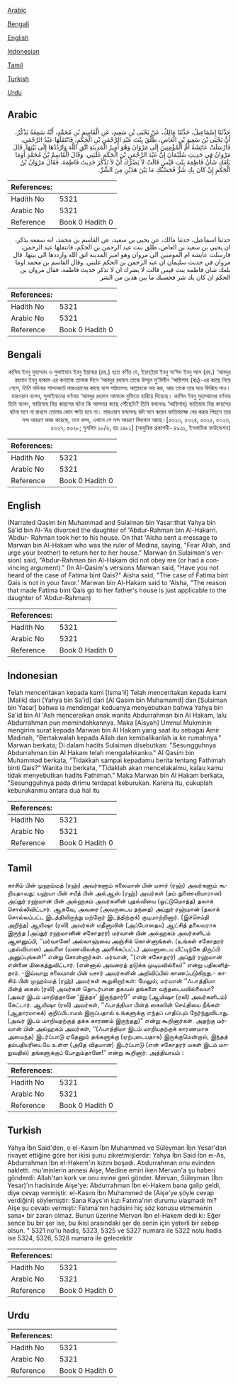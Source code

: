 [Arabic](#arabic)

[Bengali](#bengali)

[English](#english)

[Indonesian](#indonesian)

[Tamil](#tamil)

[Turkish](#turkish)

[Urdu](#urdu)

## Arabic


<div dir="rtl" lang="ar" style={{fontSize:'larger',backgroundColor:'#f8f9fa',padding:20}}>
حَدَّثَنَا إِسْمَاعِيلُ، حَدَّثَنَا مَالِكٌ، عَنْ يَحْيَى بْنِ سَعِيدٍ، عَنِ الْقَاسِمِ بْنِ مُحَمَّدٍ، أَنَّهُ سَمِعَهُ يَذْكُرُ، أَنَّ يَحْيَى بْنَ سَعِيدِ بْنِ الْعَاصِ، طَلَّقَ بِنْتَ عَبْدِ الرَّحْمَنِ بْنِ الْحَكَمِ، فَانْتَقَلَهَا عَبْدُ الرَّحْمَنِ، فَأَرْسَلَتْ عَائِشَةُ أُمُّ الْمُؤْمِنِينَ إِلَى مَرْوَانَ وَهْوَ أَمِيرُ الْمَدِينَةِ اتَّقِ اللَّهَ وَارْدُدْهَا إِلَى بَيْتِهَا‏.‏ قَالَ مَرْوَانُ فِي حَدِيثِ سُلَيْمَانَ إِنَّ عَبْدَ الرَّحْمَنِ بْنَ الْحَكَمِ غَلَبَنِي‏.‏ وَقَالَ الْقَاسِمُ بْنُ مُحَمَّدٍ أَوَمَا بَلَغَكِ شَأْنُ فَاطِمَةَ بِنْتِ قَيْسٍ قَالَتْ لاَ يَضُرُّكَ أَنْ لاَ تَذْكُرَ حَدِيثَ فَاطِمَةَ‏.‏ فَقَالَ مَرْوَانُ بْنُ الْحَكَمِ إِنْ كَانَ بِكِ شَرٌّ فَحَسْبُكِ مَا بَيْنَ هَذَيْنِ مِنَ الشَّرِّ‏.‏
</div>
<div style={{backgroundColor:'#f8f9fa',padding:20, marginBottom: 10}}><table> <thead> <tr> <th>References:</th> <th></th> </tr> </thead> <tbody><tr><td>Hadith No</td><td>5321</td></tr><tr><td>Arabic No</td><td>5321</td></tr><tr><td>Reference</td><td>Book 0 Hadith 0</td></tr></tbody></table></div>


<div dir="rtl" lang="ar" style={{fontSize:'larger',backgroundColor:'#f8f9fa',padding:20}}>
حدثنا اسماعيل، حدثنا مالك، عن يحيى بن سعيد، عن القاسم بن محمد، انه سمعه يذكر، ان يحيى بن سعيد بن العاص، طلق بنت عبد الرحمن بن الحكم، فانتقلها عبد الرحمن، فارسلت عايشة ام المومنين الى مروان وهو امير المدينة اتق الله وارددها الى بيتها. قال مروان في حديث سليمان ان عبد الرحمن بن الحكم غلبني. وقال القاسم بن محمد اوما بلغك شان فاطمة بنت قيس قالت لا يضرك ان لا تذكر حديث فاطمة. فقال مروان بن الحكم ان كان بك شر فحسبك ما بين هذين من الشر
</div>
<div style={{backgroundColor:'#f8f9fa',padding:20, marginBottom: 10}}><table> <thead> <tr> <th>References:</th> <th></th> </tr> </thead> <tbody><tr><td>Hadith No</td><td>5321</td></tr><tr><td>Arabic No</td><td>5321</td></tr><tr><td>Reference</td><td>Book 0 Hadith 0</td></tr></tbody></table></div>

## Bengali


<div dir="rtl" lang="bn" style={{fontSize:'larger',backgroundColor:'#f8f9fa',padding:20}}>
কাসিম ইবনু মুহাম্মাদ ও সুলাইমান ইবনু ইয়াসার (রহ.) হতে বর্ণিত যে, ইয়াহ্ইয়া ইবনু সা‘ঈদ ইবনু আস (রহ.) ‘আবদুর রহমান ইবনু হাকাম এর কন্যাকে তালাক দিলে ‘আবদুর রহমান তাকে উম্মুল মু’মিনীন ‘আয়িশাহ (রাঃ)-এর কাছে নিয়ে গেলে, তিনি মদিনার শাসনকর্তা মারওয়ানের কাছে বলে পাঠালেনঃ আল্লাহকে ভয় কর, আর তাকে তার ঘরে ফিরিয়ে দাও। মারওয়ান বলেন, সুলাইমানের বর্ণনায় ‘আবদুর রহমান আমাকে যুক্তিতে হারিয়ে দিয়েছে। কাসিম ইবনু মুহাম্মাদের বর্ণনায় তিনি বলেন, ফাতিমাহ বিন্ত কায়সের ঘটনা কি আপনার কাছে পৌঁছেনি? তিনি বললেনঃ ‘আয়িশাহ) ফাতিমাহ বিন্ত কায়সের ঘটনা মনে না রাখলে তোমার কোন ক্ষতি হবে না। মারওয়ান বললেনঃ যদি মনে করেন ফাতিমাহ্কে বের করার পিছনে তার মন্দ আচরণ কাজ করেছে, তবে বলব, এখানে সে মন্দ আচরণ বিদ্যমান আছে।[৫৩২৩, ৫৩২৪, ৫৩২৫, ৫৩২৬, ৫৩২৭, ৫৩২৮; মুসলিম ১৮/৬, হাঃ ১৪৮১] (আধুনিক প্রকাশনী- ৪৯৩১, ইসলামিক ফাউন্ডেশন)
</div>
<div style={{backgroundColor:'#f8f9fa',padding:20, marginBottom: 10}}><table> <thead> <tr> <th>References:</th> <th></th> </tr> </thead> <tbody><tr><td>Hadith No</td><td>5321</td></tr><tr><td>Arabic No</td><td>5321</td></tr><tr><td>Reference</td><td>Book 0 Hadith 0</td></tr></tbody></table></div>

## English


<div dir="ltr" lang="en" style={{fontSize:'larger',backgroundColor:'#f8f9fa',padding:20}}>
(Narrated Qasim bin Muhammad and Sulaiman bin Yasar:that Yahya bin Sa'id bin Al-'As divorced the daughter of 'Abdur-Rahman bin Al-Hakarn. 'Abdur- Rahman took her to his house. On that 'Aisha sent a message to Marwan bin Al-Hakam who was the ruler of Medina, saying, "Fear Allah, and urge your brother) to return her to her house." Marwan (in Sulaiman's version) said, "Abdur-Rahman bin Al-Hakam did not obey me (or had a convincing argument)." (In Al-Qasim's versions Marwan said, "Have you not heard of the case of Fatima bint Qais?" Aisha said, "The case of Fatima bint Qais is not in your favor.' Marwan bin Al-Hakam said to 'Aisha, "The reason that made Fatima bint Qais go to her father's house is just applicable to the daughter of 'Abdur-Rahman)
</div>
<div style={{backgroundColor:'#f8f9fa',padding:20, marginBottom: 10}}><table> <thead> <tr> <th>References:</th> <th></th> </tr> </thead> <tbody><tr><td>Hadith No</td><td>5321</td></tr><tr><td>Arabic No</td><td>5321</td></tr><tr><td>Reference</td><td>Book 0 Hadith 0</td></tr></tbody></table></div>

## Indonesian


<div dir="ltr" lang="id" style={{fontSize:'larger',backgroundColor:'#f8f9fa',padding:20}}>
Telah menceritakan kepada kami [Isma'il] Telah menceritakan kepada kami [Malik] dari [Yahya bin Sa'id] dari [Al Qasim bin Muhamamd] dan [Sulaiman bin Yasar] bahwa ia mendengar keduanya menyebutkan bahwa Yahya bin Sa'id bin Al 'Ash menceraikan anak wanita Abdurrahman bin Al Hakam, lalu Abdurrahman pun memindahkannya. Maka [Aisyah] Ummul Mukminin mengirim surat kepada Marwan bin Al Hakam yang saat itu sebagai Amir Madinah, "Bertakwalah kepada Allah dan kembalikanlah ia ke rumahnya." Marwan berkata; Di dalam hadits Sulaiman disebutkan: "Sesungguhnya Abdurrahman bin Al Hakam telah mengalahkanku." Al Qasim bin Muhammad berkata, "Tidakkah sampai kepadamu berita tentang Fathimah binti Qais?" Wanita itu berkata, "Tidaklah akan mencelakaimu, kalau kamu tidak menyebutkan hadits Fathimah." Maka Marwan bin Al Hakam berkata, "Sesungguhnya pada dirimu terdapat keburukan. Karena itu, cukuplah keburukanmu antara dua hal itu
</div>
<div style={{backgroundColor:'#f8f9fa',padding:20, marginBottom: 10}}><table> <thead> <tr> <th>References:</th> <th></th> </tr> </thead> <tbody><tr><td>Hadith No</td><td>5321</td></tr><tr><td>Arabic No</td><td>5321</td></tr><tr><td>Reference</td><td>Book 0 Hadith 0</td></tr></tbody></table></div>

## Tamil


<div dir="ltr" lang="ta" style={{fontSize:'larger',backgroundColor:'#f8f9fa',padding:20}}>
காசிம் பின் முஹம்மத் (ரஹ்) அவர்களும் சுலைமான் பின் யசார் (ரஹ்) அவர்களும் கூறியதாவது: யஹ்யா பின் சயீத் பின் அல்ஆஸ் (ரஹ்) அவர்கள் (தம் துணைவியாரான) அப்துர் ரஹ்மான் பின் அல்ஹகம் அவர்களின் புதல்வியை (ஒட்டுமொத்த) தலாக் சொல்லிவிட்டார். ஆகவே, அவரை (அவருடைய தந்தை) அப்துர் ரஹ்மான் (தலாக் சொல்லப்பட்ட இடத்திலிருந்து மற்றோர் இடத்திற்குக்) குடிமாற்றினார். (இச்செய்தி அறிந்த) ஆயிஷா (ரலி) அவர்கள் மதீனாவின் (அப்போதைய) ஆட்சித் தலைவராக இருந்த (அப்துர் ரஹ்மானின் சகோதரர்) மர்வான் பின் அல்ஹகம் அவர்களிடம் ஆளனுப்பி, ‘‘மர்வானே! அல்லாஹ்வை அஞ்சிக் கொள்ளுங்கள். (உங்கள் சகோதரர் புதல்வியான) அவளை (மணவிலக்கு அளிக்கப்பட்ட) அவளுடைய வீட்டிற்கே திருப்பி அனுப்புங்கள்!” என்று சொன்னார்கள். மர்வான், ‘‘(என் சகோதரர்) அப்துர் ரஹ்மான் என்னை மிகைத்துவிட்டார். (என்னால் அவரைத் தடுக்க முடியவில்லை)” என்று பதிலளித்தார். -இவ்வாறு சுலைமான் பின் யசார் அவர்களின் அறிவிப்பில் காணப்படுகிறது.- காசிம் பின் முஹம்மத் (ரஹ்) அவர்கள் கூறுகிறார்கள்: மேலும், மர்வான் ‘‘ஃபாத்திமா பின்த் கைஸ் (ரலி) அவர்கள் தொடர்பான தகவல் தங்களை வந்தடையவில்லையா? (அவர் இடம் மாறித்தானே ‘இத்தா’ இருந்தார்!)” என்று (ஆயிஷா (ரலி) அவர்களிடம்) கேட்டார். ஆயிஷா (ரலி) அவர்கள், ‘‘ஃபாத்திமா பின்த் கைஸின் செய்தியை நீங்கள் (ஆதாரமாகக்) குறிப்பிடாமல் இருப்பதால் உங்களுக்கு எந்தப் பாதிப்பும் நேர்ந்துவிடாது. (அவர் இடம் மாறியதற்குத் தக்க காரணம் இருந்தது)” என்று கூறினார்கள். அதற்கு மர்வான் பின் அல்ஹகம் அவர்கள், ‘‘(ஃபாத்திமா இடம் மாறியதற்குக் காரணமாக அமைந்த) இடர்ப்பாடு ஏதேனும் தங்களுக்கு (ஏற்புடையதாக) இருக்குமென்றால், இந்தத் தம்பதியரிடையே உள்ள (அதே விதமான) இடர்ப்பாடு (என் சகோதரர் மகள் இடம் மாறுவதில்) தங்களுக்குப் போதும்தானே!” என்று கூறினார். அத்தியாயம் :
</div>
<div style={{backgroundColor:'#f8f9fa',padding:20, marginBottom: 10}}><table> <thead> <tr> <th>References:</th> <th></th> </tr> </thead> <tbody><tr><td>Hadith No</td><td>5321</td></tr><tr><td>Arabic No</td><td>5321</td></tr><tr><td>Reference</td><td>Book 0 Hadith 0</td></tr></tbody></table></div>

## Turkish


<div dir="ltr" lang="tr" style={{fontSize:'larger',backgroundColor:'#f8f9fa',padding:20}}>
Yahya İbn Said'den, o el-Kasım İbn Muhammed ve Süleyman İbn Yesar'dan rivayet ettiğine göre her ikisi şunu zikretmişlerdir: Yahya İbn Said İbn eı-As, Abdurrahman İbn el-Hakem'in kızını boşadı. Abdurrahman onu evinden nakletti. mu'minlerin annesi Aişe, Medine emiri iken Mervan'a şu haberi gönderdi: Allah'tan kork ve onu evine geri gönder. Mervan, Süleyman (İbn Yesar)'ın hadisinde Aişe'ye: Abdurrahman İbn el-Hakem bana galip geldi, diye cevap vermiştir. el-Kasım İbn Muhammed de (Aişe'ye şöyle cevap verdiğini) söylemiştir: Sana Kays'ın kızı Fatıma'nın durumu ulaşmadı mı? Aişe şu cevabı vermişti: Fatıma'nın hadisini hiç söz konusu etmemenin sana• bir zararı olmaz. Bunun üzerine Mervan İbn el-Hakem dedi ki: Eğer sence bu bir şer ise, bu ikisi arasındaki şer de senin için yeterli bir sebep olsun. " 5321 no'lu hadis, 5323, 5325 ve 5327 numara ile 5322 nolu hadis ise 5324, 5326, 5328 numara ile gelecektir
</div>
<div style={{backgroundColor:'#f8f9fa',padding:20, marginBottom: 10}}><table> <thead> <tr> <th>References:</th> <th></th> </tr> </thead> <tbody><tr><td>Hadith No</td><td>5321</td></tr><tr><td>Arabic No</td><td>5321</td></tr><tr><td>Reference</td><td>Book 0 Hadith 0</td></tr></tbody></table></div>

## Urdu


<div dir="rtl" lang="ur" style={{fontSize:'larger',backgroundColor:'#f8f9fa',padding:20}}>

</div>
<div style={{backgroundColor:'#f8f9fa',padding:20, marginBottom: 10}}><table> <thead> <tr> <th>References:</th> <th></th> </tr> </thead> <tbody><tr><td>Hadith No</td><td>5321</td></tr><tr><td>Arabic No</td><td>5321</td></tr><tr><td>Reference</td><td>Book 0 Hadith 0</td></tr></tbody></table></div>